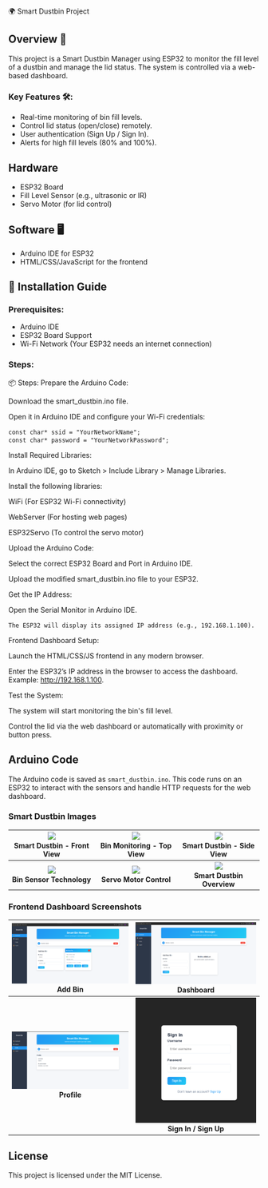 🌍 Smart Dustbin Project

## Overview 🚀
This project is a Smart Dustbin Manager using ESP32 to monitor the fill level of a dustbin and manage the lid status. The system is controlled via a web-based dashboard. 

### Key Features 🛠️:
- Real-time monitoring of bin fill levels.
- Control lid status (open/close) remotely.
- User authentication (Sign Up / Sign In).
- Alerts for high fill levels (80% and 100%).

## Hardware
- ESP32 Board
- Fill Level Sensor (e.g., ultrasonic or IR)
- Servo Motor (for lid control)

## Software 🖥️
- Arduino IDE for ESP32
- HTML/CSS/JavaScript for the frontend

## 🚀 Installation Guide

### Prerequisites:
- Arduino IDE
- ESP32 Board Support
- Wi-Fi Network (Your ESP32 needs an internet connection)

### Steps:

📦 Steps:
Prepare the Arduino Code:

Download the smart_dustbin.ino file.

Open it in Arduino IDE and configure your Wi-Fi credentials:
```
const char* ssid = "YourNetworkName"; 
const char* password = "YourNetworkPassword";
```
Install Required Libraries:

In Arduino IDE, go to Sketch > Include Library > Manage Libraries.

Install the following libraries:

WiFi (For ESP32 Wi-Fi connectivity)

WebServer (For hosting web pages)

ESP32Servo (To control the servo motor)

Upload the Arduino Code:

Select the correct ESP32 Board and Port in Arduino IDE.

Upload the modified smart_dustbin.ino file to your ESP32.

Get the IP Address:

Open the Serial Monitor in Arduino IDE.
```
The ESP32 will display its assigned IP address (e.g., 192.168.1.100).
```
Frontend Dashboard Setup:

Launch the HTML/CSS/JS frontend in any modern browser.

Enter the ESP32’s IP address in the browser to access the dashboard. Example: http://192.168.1.100.

Test the System:

The system will start monitoring the bin's fill level.

Control the lid via the web dashboard or automatically with proximity or button press.



## Arduino Code
The Arduino code is saved as `smart_dustbin.ino`. This code runs on an ESP32 to interact with the sensors and handle HTTP requests for the web dashboard.

### Smart Dustbin Images

| <img src="https://via.placeholder.com/300?text=Smart+Dustbin+Front" width="300"><br><b>Smart Dustbin - Front View</b> | <img src="https://via.placeholder.com/300?text=Bin+Monitoring+Top" width="300"><br><b>Bin Monitoring - Top View</b> | <img src="https://via.placeholder.com/300?text=Smart+Dustbin+Side" width="300"><br><b>Smart Dustbin - Side View</b> |
|:----------------------------------------------------------------------------------:|:------------------------------------------------------------------------------:|:--------------------------------------------------------------:|
| <img src="https://via.placeholder.com/300?text=Bin+Sensor+Tech" width="300"><br><b>Bin Sensor Technology</b> | <img src="https://via.placeholder.com/300?text=Servo+Motor+Control" width="300"><br><b>Servo Motor Control</b> | <img src="https://via.placeholder.com/300?text=Dustbin+Overview" width="300"><br><b>Smart Dustbin Overview</b> |




### Frontend Dashboard Screenshots

| <img src="Images/addbin.png" width="300"><br><b>Add Bin</b> | <img src="Images/dashboard.png" width="300"><br><b>Dashboard</b> |
|:------------------------------------------------------------:|:----------------------------------------------------------------:|
| <img src="Images/profile.png" width="300"><br><b>Profile</b> | <img src="Images/signinsignup.png" width="300"><br><b>Sign In / Sign Up</b> |


## License
This project is licensed under the MIT License.
